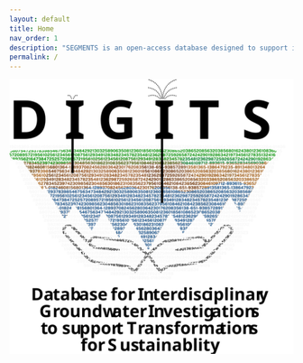 ```yaml
---
layout: default
title: Home
nav_order: 1
description: "SEGMENTS is an open-access database designed to support interdisciplinary, large-scale groundwater sustainability studies."
permalink: /
---
```


<p align="center">
  <img src="https://raw.githubusercontent.com/XanderHuggins/SEGMENTS/ab9f558036cbc1809e66254a394199638e912fd0/docs/digits-logo-2.svg" 
  width="600"/>
</p>
